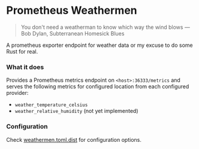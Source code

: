 # Prometheus Weathermen

> You don't need a weatherman to know which way the wind blows — Bob Dylan, Subterranean Homesick Blues

A prometheus exporter endpoint for weather data or my excuse to do some Rust for real.


### What it does

Provides a Prometheus metrics endpoint on `<host>:36333/metrics` and serves the following metrics for configured 
location from each configured provider:
 * `weather_temperature_celsius`
 * `weather_relative_humidity` (not yet implemented)

### Configuration
Check [weathermen.toml.dist](weathermen.toml.dist) for configuration options.
